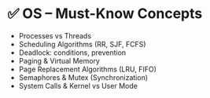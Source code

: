 # ✅ OS – Must-Know Concepts

* Processes vs Threads
* Scheduling Algorithms (RR, SJF, FCFS)
* Deadlock: conditions, prevention
* Paging & Virtual Memory
* Page Replacement Algorithms (LRU, FIFO)
* Semaphores & Mutex (Synchronization)
* System Calls & Kernel vs User Mode